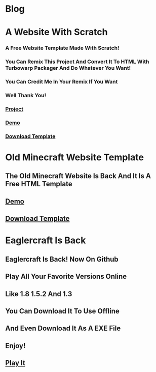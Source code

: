 # Blog
# A Website With Scratch
### A Free Website Template Made With Scratch!
### You Can Remix This Project And Convert It To HTML With Turbowarp Packager And Do Whatever You Want!
### You Can Credit Me In Your Remix If You Want
### Well Thank You!
### [Project](https://scratch.mit.edu/projects/884506641/)
### [Demo](https://briefiberg.github.io/AWebsiteWithScratch/)
### [Download Template](https://github.com/Briefiberg/AWebsiteWithScratch/releases/download/Template/AWebsiteWithScratch.zip)
# Old Minecraft Website Template
## The Old Minecraft Website Is Back And It Is A Free HTML Template
## [Demo](https://briefiberg.github.io/OldMinecraftWebsiteTemplate/)
## [Download Template](https://github.com/Briefiberg/OldMinecraftWebsiteTemplate/releases/download/Template/OldMinecraftWebsiteTemplate.zip)
# Eaglercraft Is Back
## Eaglercraft Is Back! Now On Github
## Play All Your Favorite Versions Online
## Like 1.8 1.5.2 And 1.3
## You Can Download It To Use Offline
## And Even Download It As A EXE File
## Enjoy!
## [Play It](https://briefiberg.github.io/eaglercraft/)
